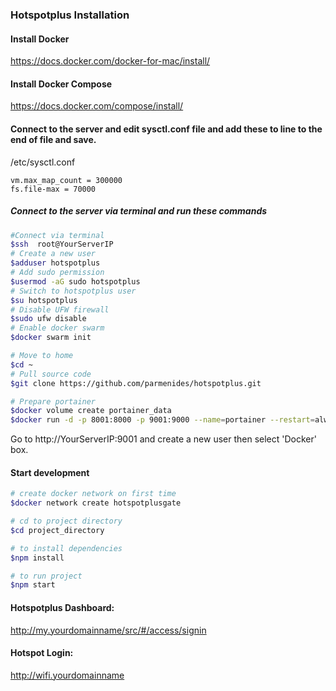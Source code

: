### Hotspotplus Installation

#### Install Docker
https://docs.docker.com/docker-for-mac/install/

#### Install Docker Compose
https://docs.docker.com/compose/install/
#### Connect to the server and edit sysctl.conf file and add these to line to the end of file and save.
/etc/sysctl.conf
```config
vm.max_map_count = 300000
fs.file-max = 70000
```
##### Connect to the server via terminal and run these commands
```bash
#Connect via terminal
$ssh  root@YourServerIP
# Create a new user
$adduser hotspotplus
# Add sudo permission
$usermod -aG sudo hotspotplus
# Switch to hotspotplus user
$su hotspotplus
# Disable UFW firewall
$sudo ufw disable
# Enable docker swarm
$docker swarm init

# Move to home 
$cd ~
# Pull source code
$git clone https://github.com/parmenides/hotspotplus.git

# Prepare portainer
$docker volume create portainer_data
$docker run -d -p 8001:8000 -p 9001:9000 --name=portainer --restart=always -v /var/run/docker.sock:/var/run/docker.sock -v portainer_data:/data portainer/portainer-ce
```
Go to http://YourServerIP:9001 and create a new user then select 'Docker' box.





#### Start development
```bash
# create docker network on first time
$docker network create hotspotplusgate

# cd to project directory
$cd project_directory

# to install dependencies
$npm install

# to run project
$npm start
```

#### Hotspotplus Dashboard:
http://my.yourdomainname/src/#/access/signin

#### Hotspot Login:
http://wifi.yourdomainname
